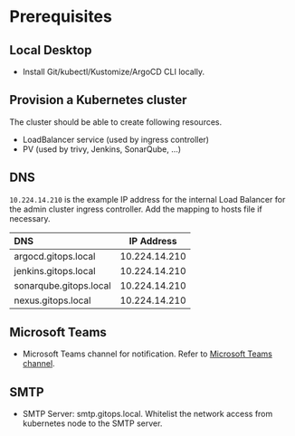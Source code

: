# Prerequisites

## Local Desktop

- Install Git/kubectl/Kustomize/ArgoCD CLI locally.

## Provision a Kubernetes cluster

The cluster should be able to create following resources.

- LoadBalancer service (used by ingress controller)
- PV (used by trivy, Jenkins, SonarQube, ...)

## DNS

`10.224.14.210` is the example IP address for the internal Load Balancer for the admin cluster ingress controller.
Add the mapping to hosts file if necessary.

| DNS                    |  IP Address   |
| :--------------------- | :-----------: |
| argocd.gitops.local    | 10.224.14.210 |
| jenkins.gitops.local   | 10.224.14.210 |
| sonarqube.gitops.local | 10.224.14.210 |
| nexus.gitops.local     | 10.224.14.210 |

## Microsoft Teams

- Microsoft Teams channel for notification. Refer to [Microsoft Teams channel](https://argocd-notifications.readthedocs.io/en/stable/services/teams/).

## SMTP

- SMTP Server: smtp.gitops.local. Whitelist the network access from kubernetes node to the SMTP server.
